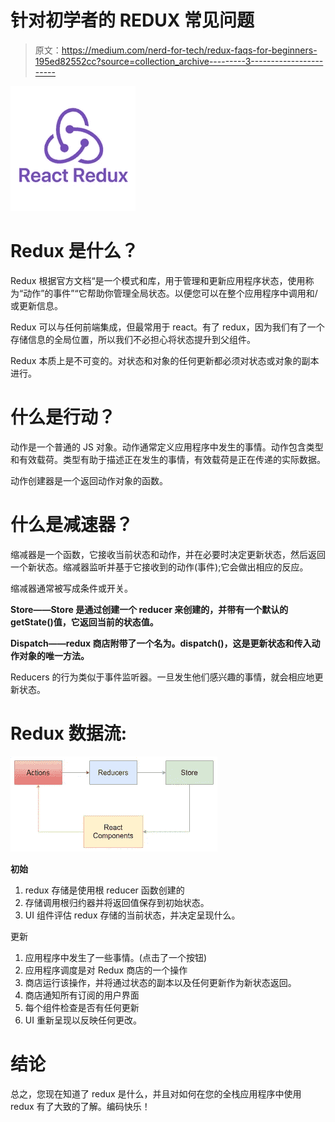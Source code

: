 # 针对初学者的 REDUX 常见问题

> 原文：<https://medium.com/nerd-for-tech/redux-faqs-for-beginners-195ed82552cc?source=collection_archive---------3----------------------->

![](img/8dab6dabe38c46c145ef3704b69a6d68.png)

# Redux 是什么？

Redux 根据官方文档“是一个模式和库，用于管理和更新应用程序状态，使用称为“动作”的事件”“它帮助你管理全局状态。以便您可以在整个应用程序中调用和/或更新信息。

Redux 可以与任何前端集成，但最常用于 react。有了 redux，因为我们有了一个存储信息的全局位置，所以我们不必担心将状态提升到父组件。

Redux 本质上是不可变的。对状态和对象的任何更新都必须对状态或对象的副本进行。

# 什么是行动？

动作是一个普通的 JS 对象。动作通常定义应用程序中发生的事情。动作包含类型和有效载荷。类型有助于描述正在发生的事情，有效载荷是正在传递的实际数据。

动作创建器是一个返回动作对象的函数。

# 什么是减速器？

缩减器是一个函数，它接收当前状态和动作，并在必要时决定更新状态，然后返回一个新状态。缩减器监听并基于它接收到的动作(事件);它会做出相应的反应。

缩减器通常被写成条件或开关。

**Store——Store 是通过创建一个 reducer 来创建的，并带有一个默认的 getState()值，它返回当前的状态值。**

**Dispatch——redux 商店附带了一个名为。dispatch()，这是更新状态和传入动作对象的唯一方法。**

Reducers 的行为类似于事件监听器。一旦发生他们感兴趣的事情，就会相应地更新状态。

# Redux 数据流:

![](img/3b10b0b5bdbde6bc69ea0ef4fdac923d.png)

**初始**

1.  redux 存储是使用根 reducer 函数创建的
2.  存储调用根归约器并将返回值保存到初始状态。
3.  UI 组件评估 redux 存储的当前状态，并决定呈现什么。

更新

1.  应用程序中发生了一些事情。(点击了一个按钮)
2.  应用程序调度是对 Redux 商店的一个操作
3.  商店运行该操作，并将通过状态的副本以及任何更新作为新状态返回。
4.  商店通知所有订阅的用户界面
5.  每个组件检查是否有任何更新
6.  UI 重新呈现以反映任何更改。

# 结论

总之，您现在知道了 redux 是什么，并且对如何在您的全栈应用程序中使用 redux 有了大致的了解。编码快乐！